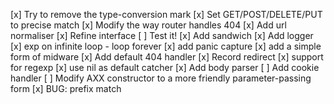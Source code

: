 [x] Try to remove the type-conversion mark
[x] Set GET/POST/DELETE/PUT to precise match
[x] Modify the way router handles 404
[x] Add url normaliser
[x] Refine interface
[ ] Test it!
[x] Add sandwich
[x] Add logger
[x] exp on infinite loop - loop forever
[x] add panic capture
[x] add a simple form of midware
[x] Add default 404 handler
[x] Record redirect
[x] support for regexp
[x] use nil as default catcher
[x] Add body parser
[ ] Add cookie handler
[ ] Modify AXX constructor to a more friendly parameter-passing form
[x] BUG: prefix match
